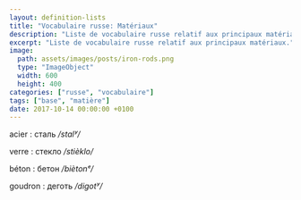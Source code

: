 ```yaml
---
layout: definition-lists
title: "Vocabulaire russe: Matériaux"
description: "Liste de vocabulaire russe relatif aux principaux matériaux."
excerpt: "Liste de vocabulaire russe relatif aux principaux matériaux."
image:
  path: assets/images/posts/iron-rods.png
  type: "ImageObject"
  width: 600
  height: 400
categories: ["russe", "vocabulaire"]
tags: ["base", "matière"]
date: 2017-10-14 00:00:00 +0100
---
```


acier
: сталь
*/stalʸ/*

verre
: стекло
*/stièklo/*

béton
: бетон
*/biètonᵉ/*

goudron
: деготь
*/digotʸ/*
